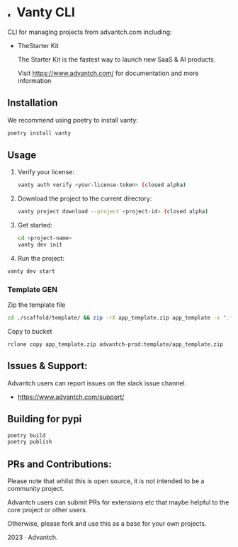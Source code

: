 # <img style="margin-right: 2px; margin-top: 10px" alt="logo" height="12" width="12" src="https://cdn.advantch.com/static/images/logo.png"> Vanty CLI

CLI for managing projects from advantch.com including:

- TheStarter Kit

   The Starter Kit is the fastest way to launch new SaaS & AI products.

   Visit https://www.advantch.com/ for documentation and more information

## Installation

We recommend using poetry to install vanty:

```bash
poetry install vanty
```

## Usage

1. Verify your license:

   ```bash
   vanty auth verify <your-license-token> (closed alpha)
   ```

2. Download the project to the current directory:

   ```bash
   vanty project download --project <project-id> (closed alpha)
   ```

3. Get started:

   ```bash
   cd <project-name>
   vanty dev init
   ```

4. Run the project:

```bash
vanty dev start
```

### Template GEN

Zip the template file

```bash
cd ./scaffold/template/ && zip -rX app_template.zip app_template -x ".*" -x "__MACOSX"
```

Copy to bucket
```
rclone copy app_template.zip advantch-prod:template/app_template.zip
```

## Issues & Support:

Advantch users can report issues on the slack issue channel.

- https://www.advantch.com/support/

## Building for pypi

```bash
poetry build
poetry publish
```

## PRs and Contributions:

Please note that whilst this is open source, it is not intended to be a community project.

Advantch users can submit PRs for extensions etc that maybe helpful to the core project or other users.

Otherwise, please fork and use this as a base for your own projects.

2023 &centerdot; Advantch.
